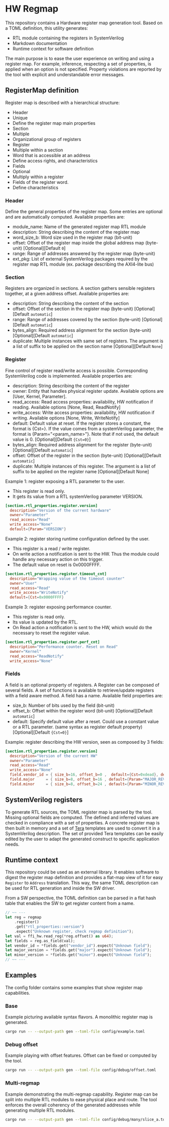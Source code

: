 # HW Regmap

This repository contains a Hardware register map generation tool.
Based on a TOML definition, this utility generates:
* RTL module containing the registers in SystemVerilog
* Markdown documentation
* Runtime context for software definition

The main purpose is to ease the user experience on writing and using a register map.
For example, inference, respecting a set of properties, is applied when an option is not specified.
Property violations are reported by the tool with explicit and understandable error messages.


## RegisterMap definition
Register map is described with a hierarchical structure:
* Header
 * Unique
 * Define the register map main properties
* Section
 * Multiple
 * Organizational group of registers
* Register
 * Multiple within a section
 * Word that is accessible at an address
 * Define access rights, and characteristics
* Fields
 * Optional
 * Multiply within a register
 * Fields of the register word.
 * Define characteristics

### Header
Define the general properties of the register map. Some entries are optional and are automatically computed.
Available properties are:
* module_name: Name of the generated register map RTL module
* description: String describing the content of the register map
* word_size_b: Word size used in the register map (bit-unit)
* offset: Offset of the register map inside the global address map (byte-unit) [Optional][Default `0`]
* range: Range of addresses answered by the register map (byte-unit)
* ext_pkg: List of external SystemVerilog packages required by the register map RTL module (ex. package describing the AXI4-lite bus)

### Section
Registers are organized in sections. A section gathers sensible registers together, at a given address offset.
Available properties are:
* description: String describing the content of the section
* offset: Offset of the section in the register map (byte-unit) [Optional][Default `automatic`]
* range: Range of addresses covered by the section (byte-unit) [Optional][Default `automatic`]
* bytes_align: Required address alignment for the section (byte-unit) [Optional][Default `automatic`]
* duplicate: Multiple instances with same set of registers. The argument is a list of suffix to be applied on the section name [Optional][Default `None`]


### Register
Fine control of register read/write access is possible. Corresponding SystemVerilog code is implemented.
Available properties are:
* description: String describing the content of the register
* owner: Entity that handles physical register update. Available options are [User, Kernel, Parameter].
* read_access: Read access properties: availability, HW notification if reading.
               Available options [None, Read, ReadNotify]
* write_access: Write access properties: availability, HW notification if writing.
               Available options [None, Write, WriteNotify]
* default: Default value at reset. If the register stores a constant, the format is {Cst=<val>}. If the value comes from a systemVerilog parameter, the format is {Param="<param_name>"}. Note that if not used, the default value is 0. [Optional][Default `{Cst=0}`]
* bytes_align: Required address alignment for the register (byte-unit) [Optional][Default `automatic`]
* offset: Offset of the register in the section (byte-unit) [Optional][Default `automatic`]
* duplicate: Multiple instances of this register. The argument is a list of suffix to be applied on the register name [Optional][Default None]

Example 1: register exposing a RTL parameter to the user.
* This register is read only.
* It gets its value from a RTL systemVerilog parameter VERSION.
``` toml 
[section.rtl_properties.register.version]
  description="Version of the current hardware"
  owner="Parameter"
  read_access="Read"
  write_access="None"
  default={Param="VERSION"}
```

Example 2: register storing runtime configuration defined by the user.
* This register is a read / write register.
* On write action a notification is sent to the HW. Thus the module could handle any necessary action on this trigger.
* The default value on reset is 0x0000FFFF.
``` toml 
[section.rtl_properties.register.timeout_cnt]
  description="Wrapping value of the timeout counter"
  owner="User"
  read_access="Read"
  write_access="WriteNotify"
  default={Cst=0x0000FFFF}
```

Example 3: register exposing performance counter.
* This register is read only.
* Its value is updated by the RTL.
* On Read action a notification is sent to the HW, which would do the necessary to reset the register value.
``` toml 
[section.rtl_properties.register.perf_cnt]
  description="Performance counter. Reset on Read"
  owner="Kernel"
  read_access="ReadNotify"
  write_access="None"
```

### Fields
A field is an optional property of registers.
A Register can be composed of several fields. A set of functions is available to retrieve/update registers with a field aware method.
A field has a name.
Available field properties are:
* size_b: Number of bits used by the field (bit-unit)
* offset_b: Offset within the register word (bit-unit) [Optional][Default `automatic`]
* default: Specify default value after a reset. Could use a constant value or a RTL parameter. (same syntax as register default property) [Optional][Default `{Cst=0}`]

Example: register describing the HW version, seen as composed by 3 fields:
``` toml 
[section.rtl_properties.register.version]
  description="Version of the current HW"
  owner="Parameter"
  read_access="Read"
  write_access="None"
  field.vendor_id = { size_b=16, offset_b=0 ,  default={Cst=0xdead}, description="Vendor Id"}
  field.major     = { size_b=8, offset_b=16 , default={Param="MAJOR_REV"}, description="Major version number"}
  field.minor     = { size_b=8, offset_b=24 , default={Param="MINOR_REV"}, description="Minor version number"}
```

## SystemVerilog registers
To generate RTL sources, the TOML register map is parsed by the tool. Missing optional fields are computed. The defined and inferred values are checked in compliance with a set of properties.
A concrete register map is then built in memory and a set of [Tera](https://github.com/Keats/tera) templates are used to convert it in a SystemVerilog description.
The set of provided Tera templates can be easily edited by the user to adapt the generated construct to specific application needs.

## Runtime context
This repository could be used as an external library. It enables software to digest the register map definition and provides a flat-map view of it for easy `Register` to `Address` translation.
This way, the same TOML description can be used for RTL generation and inside the SW driver.

From a SW perspective, the TOML definition can be parsed in a flat hash table that enables the SW to get register content from a name.

``` rust
// ~~ ---
let reg = regmap
    .register()
    .get("rtl_properties::version")
    .expect("Unknown register, check regmap definition");
let val = ffi_hw.read_reg(*reg.offset() as u64);
let fields = reg.as_field(val);
let vendor_id = *fields.get("vendor_id").expect("Unknown field");
let major_version = *fields.get("major").expect("Unknown field");
let minor_version = *fields.get("minor").expect("Unknown field");
// ~~ ---
```

## Examples
The config folder contains some examples that show register map capabilities.

### Base
Example picturing available syntax flavors. A monolithic register map is generated.
``` bash
cargo run -- --output-path gen --toml-file config/example.toml
```

### Debug offset 
Example playing with offset features. Offset can be fixed or computed by the tool.
``` bash
cargo run -- --output-path gen --toml-file config/debug/offset.toml
```

### Multi-regmap
Example demonstrating the multi-regmap capability. Register map can be split into multiple RTL modules to ease physical place and route.
The tool enforces the overall coherency of the generated addresses while generating multiple RTL modules.
``` bash
cargo run -- --output-path gen --toml-file config/debug/many/slice_a.toml --toml-file config/debug/many/slice_b.toml
```
